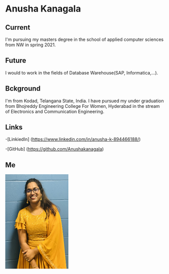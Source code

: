 # Anusha Kanagala

## Current

I'm pursuing my masters degree in the school of applied computer sciences from NW in spring 2021.

## Future

 I would to work in the fields of Database Warehouse(SAP, Informatica,...).

## Bckground 

I'm from Kodad, Telangana State, India. I have pursued my under graduation from Bhojreddy Engineering College For Women, Hyderabad in the stream of Electronics and Communication Engineering. 

## Links

-[LinkiedIn] (https://www.linkedin.com/in/anusha-k-894466188/)

-[GitHub] (https://github.com/Anushakanagala)

## Me

<img src="https://github.com/Anushakanagala/about-me-bigdata-dev/blob/main/IMG_4166.jpg" width="200" height="300" />
